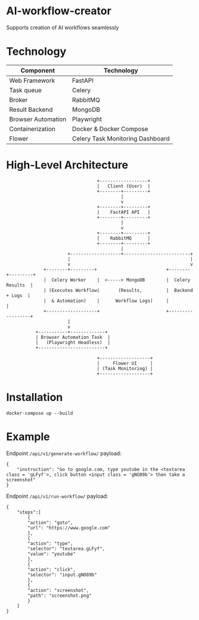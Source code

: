 # AI-workflow-creator
Supports creation of AI workflows seamlessly

# Technology
| Component          | Technology              |
| ------------------ | ----------------------- |
| Web Framework      | FastAPI                 |
| Task queue         | Celery                  |
| Broker             | RabbitMQ                |
| Result Backend     | MongoDB                 |
| Browser Automation | Playwright              |
| Containerization   | Docker & Docker Compose |
| Flower             | Celery Task Monitoring Dashboard|

# High-Level Architecture

                                      +------------------+
                                      |   Client (User)  |
                                      +--------+---------+
                                               |
                                               v
                                      +--------+---------+
                                      |    FastAPI API   |
                                      +--------+---------+
                                               |
                                               v
                                      +--------+---------+
                                      |    RabbitMQ      |
                                      +--------+---------+
                                               |
                           +-------------------+-------------------------+
                           |                                             |
                           v                                             v
                  +--------+---------+                          +--------+---------+
                  |  Celery Worker    |  <-----> MongoDB        |  Celery Results  |
                  | (Executes Workflow|       (Results,         |  Backend + Logs  |
                  |  & Automation)    |      Workflow Logs)     |                  |
                  +-------------------+                         +------------------+
                           |
                           v
               +-----------+-------------+
               | Browser Automation Task  |
               |   (Playwright Headless)  |
               +-------------------------+

                                      +-------------------+
                                      |     Flower UI     |
                                      | (Task Monitoring) |
                                      +-------------------+

# Installation

`docker-compose up --build`

# Example

Endpoint `/api/v1/generate-workflow/` payload:

    {
        "instruction": "Go to google.com, type youtube in the <textarea class = 'gLFyf'>, click button <input class = 'gNO89b'> then take a screenshot"
    }


Endpoint `/api/v1/run-workflow/` payload:

    {
        "steps":[
            {
            "action": "goto",
            "url": "https://www.google.com"
            },
            {
            "action": "type",
            "selector": "textarea.gLFyf",
            "value": "youtube"
            },
            {
            "action": "click",
            "selector": "input.gNO89b"
            },
            {
            "action": "screenshot",
            "path": "screenshot.png"
            }
        ]
    }
